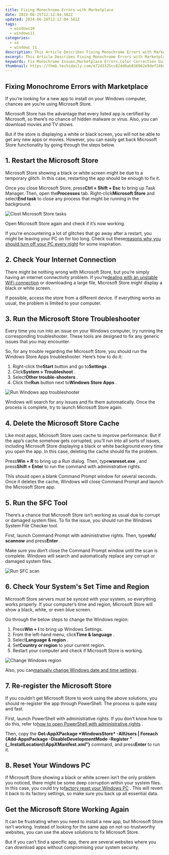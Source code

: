 ```yaml
---
title: Fixing Monochrome Errors with Marketplace
date: 2024-06-25T12:12:04.582Z
updated: 2024-06-26T12:12:04.582Z
tags:
  - windows10
  - windows11
categories:
  - os
  - windows 11
description: This Article Describes Fixing Monochrome Errors with Marketplace
excerpt: This Article Describes Fixing Monochrome Errors with Marketplace
keywords: Fix Monochrome Issues,Marketplace Errors,Color Correction Guide,Marktplace Troubleshooting,Pixel Mismatch Fix,Image Quality Enhancement,Visual Content Repair
thumbnail: https://thmb.techidaily.com/e72d3325cc82dd8ab836962e9def246da610dd4efd3b2a55aada121de71f2e2a.jpg
---
```


## Fixing Monochrome Errors with Marketplace

 If you’re looking for a new app to install on your Windows computer, chances are you’re using Microsoft Store.

 Microsoft Store has the advantage that every listed app is certified by Microsoft, so there’s no chance of hidden malware or virus. Also, you can download movies and TV shows.

 But if the store is displaying a white or black screen, you will not be able to get any new apps or movies. However, you can easily get back Microsoft Store functionality by going through the steps below.

## 1\. Restart the Microsoft Store

 Microsoft Store showing a black or white screen might be due to a temporary glitch. In this case, restarting the app should be enough to fix it.

 Once you close Microsoft Store, press**Ctrl + Shift + Esc** to bring up Task Manager. Then, open the**Processes** tab. Right-click**Microsoft Store** and select**End task** to close any process that might be running in the background.

![Clost Microsoft Store tasks](https://static1.makeuseofimages.com/wordpress/wp-content/uploads/2023/01/end-microsoft-store-1.jpg)

Open Microsoft Store again and check if it’s now working.

 If you're encountering a lot of glitches that go away after a restart, you might be leaving your PC on for too long. Check out these[reasons why you should turn off your PC every night](https://www.makeuseof.com/reasons-why-should-shut-down-computer/) for some inspiration.

## 2\. Check Your Internet Connection

 There might be nothing wrong with Microsoft Store, but you’re simply having an internet connectivity problem. If you’re[dealing with an unstable WiFi connection](https://www.makeuseof.com/tag/fix-slow-unstable-wi-fi-connection/) or downloading a large file, Microsoft Store might display a black or white screen.

 If possible, access the store from a different device. If everything works as usual, the problem is limited to your computer.

## 3\. Run the Microsoft Store Troubleshooter

 Every time you run into an issue on your Windows computer, try running the corresponding troubleshooter. These tools are designed to fix any generic issues that you may encounter.

 So, for any trouble regarding the Microsoft Store, you should run the Windows Store Apps troubleshooter. Here’s how to do it:

1. Right-click the**Start** button and go to**Settings** .
2. Click**System > Troubleshoot** .
3. Select**Other trouble-shooters** .
4. Click the**Run** button next to**Windows Store Apps** .

![Run Windows app troubleshooter](https://static1.makeuseofimages.com/wordpress/wp-content/uploads/2023/01/store-troubleshooter-1.jpg)

 Windows will search for any issues and fix them automatically. Once the process is complete, try to launch Microsoft Store again.

## 4\. Delete the Microsoft Store Cache

 Like most apps, Microsoft Store uses cache to improve performance. But if the app’s cache somehow gets corrupted, you’ll run into all sorts of issues, including Microsoft Store displaying a black or white background every time you open the app. In this case, deleting the cache should fix the problem.

 Press**Win + R** to bring up a Run dialog. Then, type**wsreset.exe** , and press**Shift + Enter** to run the command with administrative rights.

 This should open a blank Command Prompt window for several seconds. Once it deletes the cache, Windows will close Command Prompt and launch the Microsoft Store app.

## 5\. Run the SFC Tool

 There’s a chance that Microsoft Store isn’t working as usual due to corrupt or damaged system files. To fix the issue, you should run the Windows System File Checker tool.

 First, launch Command Prompt with administrative rights. Then, type**sfc/ scannow** and press**Enter** .

 Make sure you don’t close the Command Prompt window until the scan is complete. Windows will search and automatically replace any corrupt or damaged system files.

![Run SFC scan](https://static1.makeuseofimages.com/wordpress/wp-content/uploads/2023/01/sfc-scan-1-3.jpg)

## 6\. Check Your System's Set Time and Region

 Microsoft Store servers must be synced with your system, so everything works properly. If your computer’s time and region, Microsoft Store will show a black, white, or even blue screen.

Go through the below steps to change the Windows region:

1. Press**Win + I** to bring up Windows Settings.
2. From the left-hand menu, click**Time & language** .
3. Select**Language & region** .
4. Set**Country or region** to your current region.
5. Restart your computer and check if Microsoft Store is working.

![Change Windows region](https://static1.makeuseofimages.com/wordpress/wp-content/uploads/2023/01/windows-region-1.jpg)

 Also, you can[manually change Windows date and time settings](https://www.makeuseof.com/windows-11-change-date-time/) .

## 7\. Re-register the Microsoft Store

 If you couldn’t get Microsoft Store to work using the above solutions, you should re-register the app through PowerShell. The process is quite easy and fast.

 First, launch PowerShell with administrative rights. If you don't know how to do this, refer to[how to open PowerShell with administrative rights](https://www.makeuseof.com/windows-11-powershell-administrator/) .

 Then, copy the **Get-AppXPackage \*WindowsStore\* -AllUsers | Foreach {Add-AppxPackage -DisableDevelopmentMode -Register "$($\_.InstallLocation)\\AppXManifest.xml"}** command, and press**Enter** to run it.

## 8\. Reset Your Windows PC

 If Microsoft Store showing a black or white screen isn’t the only problem you noticed, there might be some deep corruption within your system files. In this case, you could try to[factory reset your Windows PC](https://www.makeuseof.com/tag/4-ways-factory-reset-windows-computer/) . This will revert it back to its factory settings, so make sure you back up all essential data.

## Get the Microsoft Store Working Again

 It can be frustrating when you need to install a new app, but Microsoft Store isn’t working. Instead of looking for the same app on not-so-trustworthy websites, you can use the above solutions to fix Microsoft Store.

 But if you can’t find a specific app, there are several websites where you can download apps without compromising your system security.


<ins class="adsbygoogle"
     style="display:block"
     data-ad-format="autorelaxed"
     data-ad-client="ca-pub-7571918770474297"
     data-ad-slot="1223367746"></ins>



<ins class="adsbygoogle"
     style="display:block"
     data-ad-client="ca-pub-7571918770474297"
     data-ad-slot="8358498916"
     data-ad-format="auto"
     data-full-width-responsive="true"></ins>



